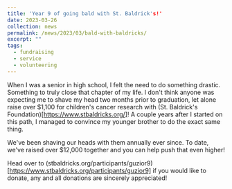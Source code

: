 ```yaml
---
title: 'Year 9 of going bald with St. Baldrick's!'
date: 2023-03-26
collection: news
permalink: /news/2023/03/bald-with-baldricks/
excerpt: ""
tags:
  - fundraising
  - service
  - volunteering
---
```


When I was a senior in high school, I felt the need to do something drastic. Something to truly close that chapter of my life. I don't think anyone was expecting me to shave my head two months prior to graduation, let alone raise over $1,100 for children's cancer research with (St. Baldrick's Foundation)[https://www.stbaldricks.org/]! A couple years after I started on this path, I managed to convince my younger brother to do the exact same thing. 

We've been shaving our heads with them annually ever since. To date, we've raised over $12,000 together and you can help push that even higher!

Head over to (stbaldricks.org/participants/guzior9)[https://www.stbaldricks.org/participants/guzior9] if you would like to donate, any and all donations are sincerely appreciated!
